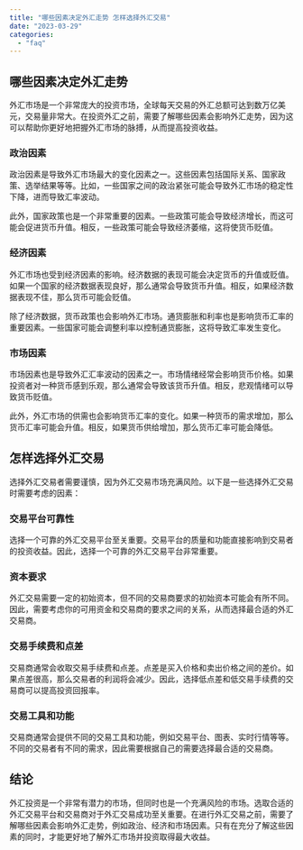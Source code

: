 ```yaml
---
title: "哪些因素决定外汇走势 怎样选择外汇交易"
date: "2023-03-29"
categories: 
  - "faq"
---
```


## 哪些因素决定外汇走势

外汇市场是一个非常庞大的投资市场，全球每天交易的外汇总额可达到数万亿美元，交易量非常大。在投资外汇之前，需要了解哪些因素会影响外汇走势，因为这可以帮助你更好地把握外汇市场的脉搏，从而提高投资收益。

### 政治因素

政治因素是导致外汇市场最大的变化因素之一。这些因素包括国际关系、国家政策、选举结果等等。比如，一些国家之间的政治紧张可能会导致外汇市场的稳定性下降，进而导致汇率波动。

此外，国家政策也是一个非常重要的因素。一些政策可能会导致经济增长，而这可能会促进货币升值。相反，一些政策可能会导致经济萎缩，这将使货币贬值。

### 经济因素

外汇市场也受到经济因素的影响。经济数据的表现可能会决定货币的升值或贬值。如果一个国家的经济数据表现良好，那么通常会导致货币升值。相反，如果经济数据表现不佳，那么货币可能会贬值。

除了经济数据，货币政策也会影响外汇市场。通货膨胀和利率也是影响货币汇率的重要因素。一些国家可能会调整利率以控制通货膨胀，这将导致汇率发生变化。

### 市场因素

市场因素也是导致外汇汇率波动的因素之一。市场情绪经常会影响货币价格。如果投资者对一种货币感到乐观，那么通常会导致该货币升值。相反，悲观情绪可以导致货币贬值。

此外，外汇市场的供需也会影响货币汇率的变化。如果一种货币的需求增加，那么货币汇率可能会升值。相反，如果货币供给增加，那么货币汇率可能会降低。

## 怎样选择外汇交易

选择外汇交易者需要谨慎，因为外汇交易市场充满风险。以下是一些选择外汇交易时需要考虑的因素：

### 交易平台可靠性

选择一个可靠的外汇交易平台至关重要。交易平台的质量和功能直接影响到交易者的投资收益。因此，选择一个可靠的外汇交易平台非常重要。

### 资本要求

外汇交易需要一定的初始资本，但不同的交易商要求的初始资本可能会有所不同。因此，需要考虑你的可用资金和交易商的要求之间的关系，从而选择最合适的外汇交易商。

### 交易手续费和点差

交易商通常会收取交易手续费和点差。点差是买入价格和卖出价格之间的差价。如果点差很高，那么交易者的利润将会减少。因此，选择低点差和低交易手续费的交易商可以提高投资回报率。

### 交易工具和功能

交易商通常会提供不同的交易工具和功能，例如交易平台、图表、实时行情等等。不同的交易者有不同的需求，因此需要根据自己的需要选择最合适的交易商。

## 结论

外汇投资是一个非常有潜力的市场，但同时也是一个充满风险的市场。选取合适的外汇交易平台和交易商对于外汇交易成功至关重要。在进行外汇交易之前，需要了解哪些因素会影响外汇走势，例如政治、经济和市场因素。只有在充分了解这些因素的同时，才能更好地了解外汇市场并投资取得最大收益。
